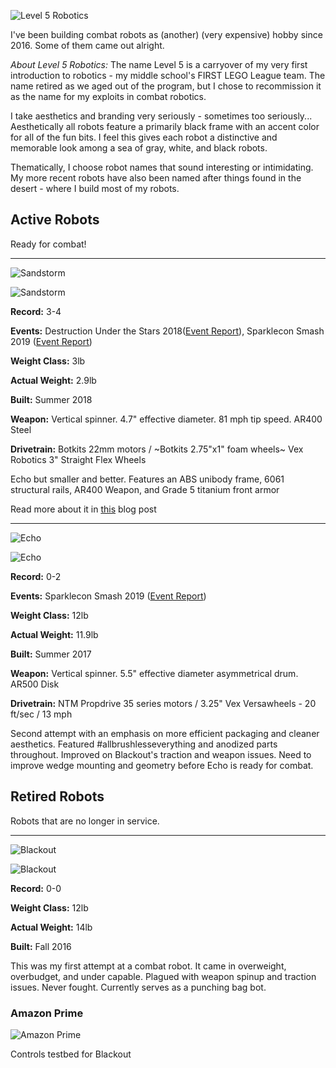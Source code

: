 ![](https://i.imgur.com/e5rsld6.png "Level 5 Robotics") 

I've been building combat robots as (another) (very expensive) hobby since 2016. Some of them came out alright. 

*About Level 5 Robotics:* The name Level 5 is a carryover of my very first introduction to robotics - my middle school's FIRST LEGO League team. The name retired as we aged out of the program, but I chose to recommission it as the name for my exploits in combat robotics. 

I take aesthetics and branding very seriously - sometimes too seriously... Aesthetically all robots feature a primarily black frame with an accent color for all of the fun bits. I feel this gives each robot a distinctive and memorable look among a sea of gray, white, and black robots. 

Thematically, I choose robot names that sound interesting or intimidating. My more recent robots have also been named after things found in the desert - where I build most of my robots. 

<style>
th, td {
    padding: 15px;
    text-align: left;
}
</style>

<div id="active"/>

## Active Robots

Ready for combat!

---

![](https://i.imgur.com/sHEKu1z.png "Sandstorm") 

![](https://i.imgur.com/9s8z3tam.jpg "Sandstorm") 

**Record:** 3-4

**Events:** Destruction Under the Stars 2018([Event Report](http://www.jgermita.me/Sandstorm-Event-Report/)), Sparklecon Smash 2019 ([Event Report](http://www.jgermita.me/Sparklecon-Smash-Event-Report/))

**Weight Class:** 3lb

**Actual Weight:** 2.9lb

**Built:** Summer 2018

**Weapon:** Vertical spinner. 4.7" effective diameter. 81 mph tip speed. AR400 Steel

**Drivetrain:** Botkits 22mm motors / ~Botkits 2.75"x1" foam wheels~ Vex Robotics 3" Straight Flex Wheels

Echo but smaller and better. Features an ABS unibody frame, 6061 structural rails, AR400 Weapon, and Grade 5 titanium front armor

Read more about it in [this](http://www.jgermita.me/Sandstorm/) blog post

---

![](https://i.imgur.com/4i1ynSF.png "Echo") 

![](https://i.imgur.com/mOHeoP1m.png "Echo") 

**Record:** 0-2

**Events:** Sparklecon Smash 2019 ([Event Report](http://www.jgermita.me/Sparklecon-Smash-Event-Report/))

**Weight Class:** 12lb

**Actual Weight:** 11.9lb

**Built:** Summer 2017

**Weapon:** Vertical spinner. 5.5" effective diameter asymmetrical drum. AR500 Disk

**Drivetrain:** NTM Propdrive 35 series motors / 3.25" Vex Versawheels - 20 ft/sec / 13 mph

Second attempt with an emphasis on more efficient packaging and cleaner aesthetics. Featured #allbrushlesseverything and anodized parts throughout. Improved on Blackout's traction and weapon issues. Need to improve wedge mounting and geometry before Echo is ready for combat. 

<div id="retired"/>

## Retired Robots

Robots that are no longer in service. 

---

![](https://i.imgur.com/v1N655V.png "Blackout") 

![](https://i.imgur.com/iRiYpj0m.jpg "Blackout")

**Record:** 0-0

**Weight Class:** 12lb

**Actual Weight:** 14lb

**Built:** Fall 2016

This was my first attempt at a combat robot. It came in overweight, overbudget, and under capable. Plagued with weapon spinup and traction issues. Never fought. Currently serves as a punching bag bot.

### Amazon Prime

![](https://i.imgur.com/VLluqjl.gif "Amazon Prime")

Controls testbed for Blackout


